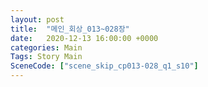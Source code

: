 ```yaml
---
layout: post
title:  "메인_회상_013~028장"
date:   2020-12-13 16:00:00 +0000
categories: Main
Tags: Story Main
SceneCode: ["scene_skip_cp013-028_q1_s10"]
---
```

